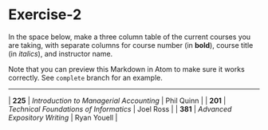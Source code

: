 # Exercise-2
In the space below, make a three column table of the current courses you are taking, with separate columns for course number (in **bold**), course title (in _italics_), and instructor name.

Note that you can preview this Markdown in Atom to make sure it works correctly. See `complete` branch for an example.

---
 | **225** | _Introduction to Managerial Accounting_ | Phil Quinn |
 | **201** | _Technical Foundations of Informatics_ | Joel Ross |
 | **381** | _Advanced Expository Writing_ | Ryan Youell |
